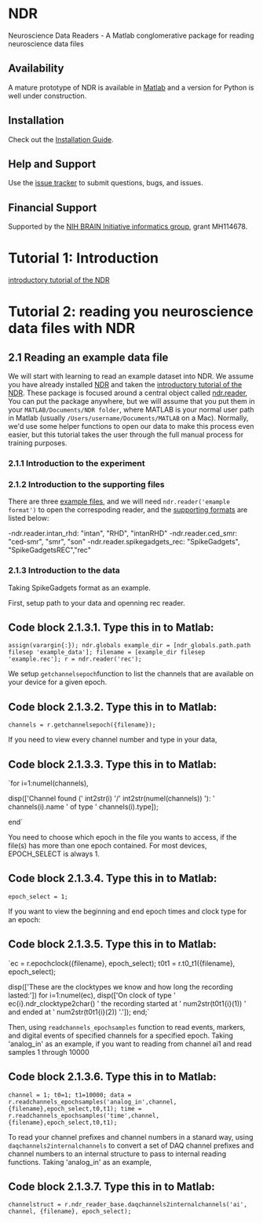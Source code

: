 # NDR

Neuroscience Data Readers - A Matlab conglomerative package for reading neuroscience data files

## Availability
A mature prototype of NDR is available in [Matlab](https://github.com/VH-Lab/NDR-matlab/tree/main) and a version for Python is well under construction.

## Installation
Check out the [Installation Guide](https://vh-lab.github.io/NDI-matlab/installation/).

## Help and Support
Use the [issue tracker](https://github.com/VH-Lab/NDR-matlab/issues) to submit questions, bugs, and issues.

## Financial Support
Supported by the [NIH BRAIN Initiative informatics group](https://braininitiative.nih.gov/brain-programs/informatics), grant MH114678.


# Tutorial 1: Introduction
[introductory tutorial of the NDR](https://github.com/VH-Lab/NDR-matlab/blob/main/README.md)


# Tutorial 2: reading you neuroscience data files with NDR

## 2.1 Reading an example data file
We will start with learning to read an example dataset into NDR. We assume you have already installed [NDR](https://github.com/VH-Lab/NDR-matlab/tree/main) 
and taken the [introductory tutorial of the NDR](https://github.com/VH-Lab/NDR-matlab/blob/main/README.md). These package  is focused around a central object 
called [ndr.reader](https://github.com/VH-Lab/NDR-matlab/blob/main/%2Bndr/reader.m), You can put the package anywhere, but we will assume that you put them 
in your `MATLAB/Documents/NDR folder`, where MATLAB is your normal user path in Matlab (usually `/Users/username/Documents/MATLAB` on a Mac). Normally, we'd use 
some helper functions to open our data to make this process even easier, but this tutorial takes the user through the full manual process for training purposes.

### 2.1.1 Introduction to the experiment

### 2.1.2 Introduction to the supporting files 
There are three [example files](https://github.com/VH-Lab/NDR-matlab/tree/main/example_data), and we will need `ndr.reader('emample format')` to open the 
correspoding reader, and the [supporting formats](https://github.com/VH-Lab/NDR-matlab/blob/main/resource/ndr_reader_types.json) are listed below:

-ndr.reader.intan_rhd: "intan", "RHD", "intanRHD"
-ndr.reader.ced_smr: "ced-smr", "smr", "son"
-ndr.reader.spikegadgets_rec: "SpikeGadgets", "SpikeGadgetsREC","rec"

### 2.1.3 Introduction to the data

Taking SpikeGadgets format as an example.

First, setup path to your data and openning rec reader.  
## Code block 2.1.3.1. Type this in to Matlab:
`assign(varargin{:});
ndr.globals
example_dir = [ndr_globals.path.path filesep 'example_data'];
filename = [example_dir filesep 'example.rec'];
r = ndr.reader('rec');`

We setup `getchannelsepoch`function to list the channels that are available on your device for a given epoch.

## Code block 2.1.3.2. Type this in to Matlab:
`channels = r.getchannelsepoch({filename});`

If you need to view every channel number and type in your data,  
## Code block 2.1.3.3. Type this in to Matlab:
`for i=1:numel(channels),
  
  disp(['Channel found (' int2str(i) '/' int2str(numel(channels)) '): ' channels(i).name ' of type ' channels(i).type]);

end`

You need to choose which epoch in the file you wants to access, if the file(s) has more than one epoch contained. For most devices, EPOCH_SELECT is always 1.
## Code block 2.1.3.4. Type this in to Matlab:
 `epoch_select = 1; `

If you want to view the beginning and end epoch times and clock type for an epoch: 
## Code block 2.1.3.5. Type this in to Matlab:
 `ec = r.epochclock({filename}, epoch_select);
 t0t1 = r.t0_t1({filename}, epoch_select);

 disp(['These are the clocktypes we know and how long the recording lasted:'])
 	for i=1:numel(ec),
		disp(['On clock of type ' ec{i}.ndr_clocktype2char() ' the recording started at ' num2str(t0t1{i}(1)) ' and ended at ' num2str(t0t1{i}(2)) '.']);
	end;`
  
Then, using `readchannels_epochsamples` function to read events, markers, and digital events of specified channels for a specified epoch. 
Taking 'analog_in' as an example, if you want to reading from channel ai1 and read samples 1 through 10000
## Code block 2.1.3.6. Type this in to Matlab:
`channel = 1;
t0=1;
t1=10000;
data = r.readchannels_epochsamples('analog_in',channel,{filename},epoch_select,t0,t1);
time = r.readchannels_epochsamples('time',channel,{filename},epoch_select,t0,t1);`

To read your channel prefixes and channel numbers in a stanard way, using `daqchannels2internalchannels` to convert a set of DAQ channel prefixes and channel 
numbers to an internal structure to pass to internal reading functions.
Taking 'analog_in' as an example,
## Code block 2.1.3.7. Type this in to Matlab:
`channelstruct = r.ndr_reader_base.daqchannels2internalchannels('ai', channel, {filename}, epoch_select);`




